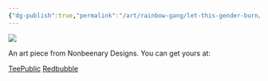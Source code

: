 ```yaml
---
{"dg-publish":true,"permalink":"/art/rainbow-gang/let-this-gender-burn/","title":"Let This Gender Burn","tags":["Art","Rainbow Gang"]}
---
```



![](https://baserow-media.ams3.digitaloceanspaces.com/user_files/0CjH84I3tdkESG6PpA8wM6qRbgfZwSH3_676cf7eb16ca706e79791d96d824b77d12d935f1cb5b0c8e957b3f6a939906a7.png)

An art piece from Nonbeenary Designs. You can get yours at:

[TeePublic]()
[Redbubble]()
